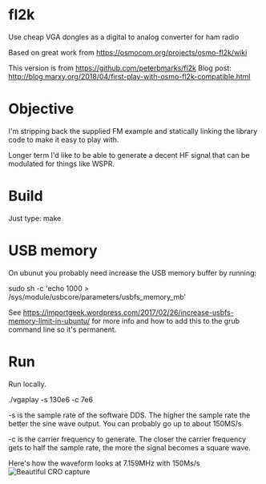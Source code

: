 # fl2k
Use cheap VGA dongles as a digital to analog converter for ham radio

Based on great work from https://osmocom.org/projects/osmo-fl2k/wiki

This version is from https://github.com/peterbmarks/fl2k
Blog post: http://blog.marxy.org/2018/04/first-play-with-osmo-fl2k-compatible.html

# Objective

I'm stripping back the supplied FM example and statically linking
the library code to make it easy to play with.

Longer term I'd like to be able to generate a decent HF signal that
can be modulated for things like WSPR.

# Build

Just type:
make

# USB memory
On ubunut you probably need increase the USB memory buffer by running:

sudo sh -c 'echo 1000 > /sys/module/usbcore/parameters/usbfs_memory_mb'

See https://importgeek.wordpress.com/2017/02/26/increase-usbfs-memory-limit-in-ubuntu/
for more info and how to add this to the grub command line so it's permanent.

# Run
Run locally.

./vgaplay  -s 130e6 -c 7e6 

-s is the sample rate of the software DDS. 
The higher the sample rate the better the sine wave output.
You can probably go up to about 150MS/s

-c is the carrier frequency to generate.
The closer the carrier frequency gets to half the sample rate,
the more the signal becomes a square wave.

Here's how the waveform looks at 7.159MHz with 150Ms/s
![Beautiful CRO capture](https://raw.githubusercontent.com/peterbmarks/fl2k/master/defaultwaveform.png)
